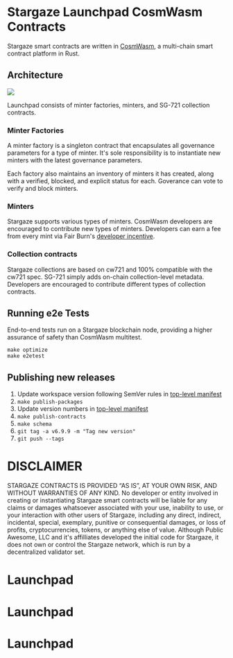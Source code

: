 # Stargaze Launchpad CosmWasm Contracts

Stargaze smart contracts are written in [CosmWasm](https://cosmwasm.com), a multi-chain smart contract platform in Rust.

## Architecture

![](Launchpad-v2.png)

Launchpad consists of minter factories, minters, and SG-721 collection contracts.

### Minter Factories

A minter factory is a singleton contract that encapsulates all governance parameters for a type of minter. It's sole responsibility is to instantiate new minters with the latest governance parameters.

Each factory also maintains an inventory of minters it has created, along with a verified, blocked, and explicit status for each. Goverance can vote to verify and block minters.

### Minters

Stargaze supports various types of minters. CosmWasm developers are encouraged to contribute new types of minters. Developers can earn a fee from every mint via Fair Burn's [developer incentive](./packages/sg1/README.md).

### Collection contracts

Stargaze collections are based on cw721 and 100% compatible with the cw721 spec. SG-721 simply adds on-chain collection-level metadata. Developers are encouraged to contribute different types of collection contracts.

## Running e2e Tests

End-to-end tests run on a Stargaze blockchain node, providing a higher assurance of safety than CosmWasm multitest.

```
make optimize
make e2etest
```

## Publishing new releases

1. Update workspace version following SemVer rules in [top-level manifest](./Cargo.toml)
2. `make publish-packages`
3. Update version numbers in [top-level manifest](./Cargo.toml)
4. `make publish-contracts`
5. `make schema`
6. `git tag -a v6.9.9 -m "Tag new version"`
7. `git push --tags`

# DISCLAIMER

STARGAZE CONTRACTS IS PROVIDED “AS IS”, AT YOUR OWN RISK, AND WITHOUT WARRANTIES OF ANY KIND. No developer or entity involved in creating or instantiating Stargaze smart contracts will be liable for any claims or damages whatsoever associated with your use, inability to use, or your interaction with other users of Stargaze, including any direct, indirect, incidental, special, exemplary, punitive or consequential damages, or loss of profits, cryptocurrencies, tokens, or anything else of value. Although Public Awesome, LLC and it's affilliates developed the initial code for Stargaze, it does not own or control the Stargaze network, which is run by a decentralized validator set.
# Launchpad
# Launchpad
# Launchpad
